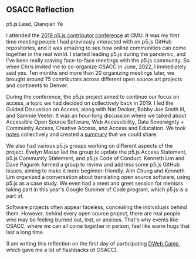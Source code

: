 ## OSACC Reflection
p5.js Lead, Qianqian Ye

I attended the [2019 p5.js contributor conference](https://p5js.org/community/contributors-conference-2019.html) at CMU. It was my first time meeting people I had previously interacted with on p5.js GitHub repositories, and it was amazing to see how online communities can come together in the real world. I started leading p5.js during the pandemic, and I've been really craving face-to-face meetings with the p5.js community. So when Chris invited me to co-organize OSACC in June, 2022, I immediately said yes. Ten months and more than 20 organizing meetings later, we brought around 75 contributors across different open source art projects and continents to Denver. 

During the conference, the p5.js project aimed to continue our focus on access, a topic we had decided on collectively back in 2019. I led the Guided Discussion on Access, along with Nat Decker, Bobby Joe Smith III, and Sammie Veeler. It was an hour-long discussion where we talked about Accessible Open Source Software, Web Accessibility, Data Sovereignty + Community Access, Creative Access, and Access and Education. We took [notes](https://pad.riseup.net/p/Access_-_OSACC_Guided_Discussion_%231) collectively and created a [summary](https://docs.google.com/document/d/11GpvFcTqkbCiM6wGIvInhO95KL0UQE05s2LVq6D780g/edit?usp=sharing) that we could share.

We also had various p5.js groups working on different aspects of the project. Evelyn Masso led the group to update the p5.js Access Statement, p5.js Community Statement, and p5.js Code of Conduct. Kenneth Lim and Dave Pagurek formed a group to review and address some p5.js GitHub Issues, aiming to make it more beginner-friendly. Alm Chung and Kenneth Lim organized a conversation about translating open source software, using p5.js as a case study. We even had a meet and greet session for mentors taking part in this year's Google Summer of Code program, which p5.js is a part of.

Software projects often appear faceless, concealing the individuals behind them. However, behind every open source project, there are real people who may be feeling burned out, lost, or anxious. That's why events like OSACC, where we can all come together in person, feel like warm hugs that last a long time.

(I am writing this reflection on the first day of participating [DWeb Camp](https://dwebcamp.org/), which gave me a lot of flashbacks of OSACC).
